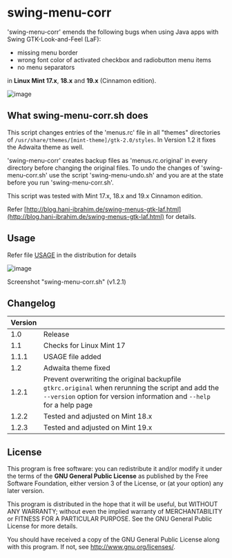# swing-menu-corr

'swing-menu-corr' emends the following bugs when using Java
apps with Swing GTK-Look-and-Feel (LaF):

- missing menu border
- wrong font color of activated checkbox and radiobutton menu items
- no menu separators

in **Linux Mint 17.x**, **18.x** and **19.x** (Cinnamon edition). 

![image](http://blog.hani-ibrahim.de/wp-content/uploads/menutest_ani.gif)

## What swing-menu-corr.sh does

This script changes entries of the 'menus.rc' file in all "themes"
directories of `/usr/share/themes/[mint-theme]/gtk-2.0/styles`. In Version 1.2 it fixes the Adwaita theme as well.

'swing-menu-corr' creates backup files as 'menus.rc.original' in every
directory before changing the original files. To undo the changes of 'swing-menu-corr.sh' use the script 'swing-menu-undo.sh' and you are at the state before you run 'swing-menu-corr.sh'.

This script was tested with Mint 17.x, 18.x and 19.x Cinnamon edition.

Refer [http://blog.hani-ibrahim.de/swing-menus-gtk-laf.html](http://blog.hani-ibrahim.de/swing-menus-gtk-laf.html) for details.

## Usage

Refer file [USAGE](https://github.com/haniibrahim/swing-menu-corr/blob/master/USAGE) in the distribution for details

![image](http://blog.hani-ibrahim.de/wp-content/uploads/terminal_swing-menu-corr.png) 

Screenshot "swing-menu-corr.sh" (v1.2.1)

## Changelog

| Version |  |
|-----|---------------------------|
|1.0  | Release                   |
|1.1  | Checks for Linux Mint 17  |
|1.1.1| USAGE file added          |
|1.2  | Adwaita theme fixed       |
|1.2.1| Prevent overwriting the original backupfile `gtkrc.original` when rerunning the script and add the `--version` option for version information and `--help` for a help page|
|1.2.2| Tested and adjusted on Mint 18.x |
|1.2.3| Tested and adjusted on Mint 19.x |

## License

This program is free software: you can redistribute it and/or modify it under the terms of the **GNU General Public License** as published by the Free Software Foundation, either version 3 of the License, or (at your option) any later version.

This program is distributed in the hope that it will be useful, but WITHOUT ANY WARRANTY; without even the implied warranty of MERCHANTABILITY or FITNESS FOR A PARTICULAR PURPOSE.  See the GNU General Public License for more details.

You should have received a copy of the GNU General Public License along with this program.  If not, see <http://www.gnu.org/licenses/>.
